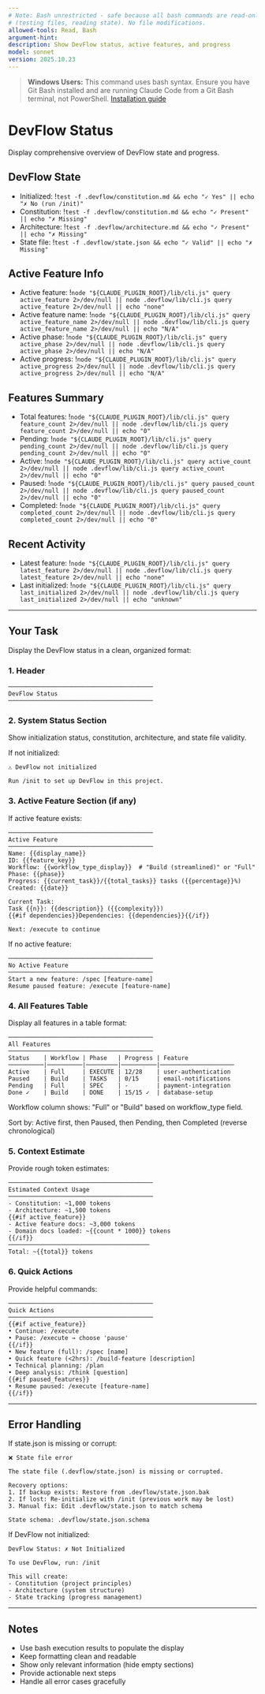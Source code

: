 ```yaml
---
# Note: Bash unrestricted - safe because all bash commands are read-only checks
# (testing files, reading state). No file modifications.
allowed-tools: Read, Bash
argument-hint:
description: Show DevFlow status, active features, and progress
model: sonnet
version: 2025.10.23
---
```


> **Windows Users:** This command uses bash syntax. Ensure you have Git Bash installed and are running Claude Code from a Git Bash terminal, not PowerShell. [Installation guide](https://github.com/mathewtaylor/devflow#requirements)

# DevFlow Status

Display comprehensive overview of DevFlow state and progress.

## DevFlow State

- Initialized: !`test -f .devflow/constitution.md && echo "✓ Yes" || echo "✗ No (run /init)"`
- Constitution: !`test -f .devflow/constitution.md && echo "✓ Present" || echo "✗ Missing"`
- Architecture: !`test -f .devflow/architecture.md && echo "✓ Present" || echo "✗ Missing"`
- State file: !`test -f .devflow/state.json && echo "✓ Valid" || echo "✗ Missing"`

## Active Feature Info

- Active feature: !`node "${CLAUDE_PLUGIN_ROOT}/lib/cli.js" query active_feature 2>/dev/null || node .devflow/lib/cli.js query active_feature 2>/dev/null || echo "none"`
- Active feature name: !`node "${CLAUDE_PLUGIN_ROOT}/lib/cli.js" query active_feature_name 2>/dev/null || node .devflow/lib/cli.js query active_feature_name 2>/dev/null || echo "N/A"`
- Active phase: !`node "${CLAUDE_PLUGIN_ROOT}/lib/cli.js" query active_phase 2>/dev/null || node .devflow/lib/cli.js query active_phase 2>/dev/null || echo "N/A"`
- Active progress: !`node "${CLAUDE_PLUGIN_ROOT}/lib/cli.js" query active_progress 2>/dev/null || node .devflow/lib/cli.js query active_progress 2>/dev/null || echo "N/A"`

## Features Summary

- Total features: !`node "${CLAUDE_PLUGIN_ROOT}/lib/cli.js" query feature_count 2>/dev/null || node .devflow/lib/cli.js query feature_count 2>/dev/null || echo "0"`
- Pending: !`node "${CLAUDE_PLUGIN_ROOT}/lib/cli.js" query pending_count 2>/dev/null || node .devflow/lib/cli.js query pending_count 2>/dev/null || echo "0"`
- Active: !`node "${CLAUDE_PLUGIN_ROOT}/lib/cli.js" query active_count 2>/dev/null || node .devflow/lib/cli.js query active_count 2>/dev/null || echo "0"`
- Paused: !`node "${CLAUDE_PLUGIN_ROOT}/lib/cli.js" query paused_count 2>/dev/null || node .devflow/lib/cli.js query paused_count 2>/dev/null || echo "0"`
- Completed: !`node "${CLAUDE_PLUGIN_ROOT}/lib/cli.js" query completed_count 2>/dev/null || node .devflow/lib/cli.js query completed_count 2>/dev/null || echo "0"`

## Recent Activity

- Latest feature: !`node "${CLAUDE_PLUGIN_ROOT}/lib/cli.js" query latest_feature 2>/dev/null || node .devflow/lib/cli.js query latest_feature 2>/dev/null || echo "none"`
- Last initialized: !`node "${CLAUDE_PLUGIN_ROOT}/lib/cli.js" query last_initialized 2>/dev/null || node .devflow/lib/cli.js query last_initialized 2>/dev/null || echo "unknown"`

---

## Your Task

Display the DevFlow status in a clean, organized format:

### 1. Header
```
─────────────────────────────────────────
DevFlow Status
─────────────────────────────────────────
```

### 2. System Status Section
Show initialization status, constitution, architecture, and state file validity.

If not initialized:
```
⚠️ DevFlow not initialized

Run /init to set up DevFlow in this project.
```

### 3. Active Feature Section (if any)

If active feature exists:
```
─────────────────────────────────────────
Active Feature
─────────────────────────────────────────
Name: {{display_name}}
ID: {{feature_key}}
Workflow: {{workflow_type_display}}  # "Build (streamlined)" or "Full"
Phase: {{phase}}
Progress: {{current_task}}/{{total_tasks}} tasks ({{percentage}}%)
Created: {{date}}

Current Task:
Task {{n}}: {{description}} ({{complexity}})
{{#if dependencies}}Dependencies: {{dependencies}}{{/if}}

Next: /execute to continue
```

If no active feature:
```
─────────────────────────────────────────
No Active Feature
─────────────────────────────────────────
Start a new feature: /spec [feature-name]
Resume paused feature: /execute [feature-name]
```

### 4. All Features Table

Display all features in a table format:
```
─────────────────────────────────────────
All Features
─────────────────────────────────────────
Status    | Workflow | Phase   | Progress | Feature
──────────|──────────|─────────|──────────|─────────────────────
Active    | Full     | EXECUTE | 12/28    | user-authentication
Paused    | Build    | TASKS   | 0/15     | email-notifications
Pending   | Full     | SPEC    | -        | payment-integration
Done ✓    | Build    | DONE    | 15/15 ✓  | database-setup
```

Workflow column shows: "Full" or "Build" based on workflow_type field.

Sort by: Active first, then Paused, then Pending, then Completed (reverse chronological)

### 5. Context Estimate

Provide rough token estimates:
```
─────────────────────────────────────────
Estimated Context Usage
─────────────────────────────────────────
- Constitution: ~1,000 tokens
- Architecture: ~1,500 tokens
{{#if active_feature}}
- Active feature docs: ~3,000 tokens
- Domain docs loaded: ~{{count * 1000}} tokens
{{/if}}
────────────────────────────────────────
Total: ~{{total}} tokens
```

### 6. Quick Actions

Provide helpful commands:
```
─────────────────────────────────────────
Quick Actions
─────────────────────────────────────────
{{#if active_feature}}
• Continue: /execute
• Pause: /execute → choose 'pause'
{{/if}}
• New feature (full): /spec [name]
• Quick feature (<2hrs): /build-feature [description]
• Technical planning: /plan
• Deep analysis: /think [question]
{{#if paused_features}}
• Resume paused: /execute [feature-name]
{{/if}}
```

---

## Error Handling

If state.json is missing or corrupt:
```
❌ State file error

The state file (.devflow/state.json) is missing or corrupted.

Recovery options:
1. If backup exists: Restore from .devflow/state.json.bak
2. If lost: Re-initialize with /init (previous work may be lost)
3. Manual fix: Edit .devflow/state.json to match schema

State schema: .devflow/state.json.schema
```

If DevFlow not initialized:
```
DevFlow Status: ✗ Not Initialized

To use DevFlow, run: /init

This will create:
- Constitution (project principles)
- Architecture (system structure)
- State tracking (progress management)
```

---

## Notes

- Use bash execution results to populate the display
- Keep formatting clean and readable
- Show only relevant information (hide empty sections)
- Provide actionable next steps
- Handle all error cases gracefully
